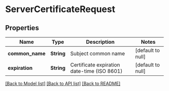 # ServerCertificateRequest

## Properties
Name | Type | Description | Notes
------------ | ------------- | ------------- | -------------
**common_name** | **String** | Subject common name | [default to null]
**expiration** | **String** | Certificate expiration date-time (ISO 8601) | [default to null]

[[Back to Model list]](../README.md#documentation-for-models) [[Back to API list]](../README.md#documentation-for-api-endpoints) [[Back to README]](../README.md)


